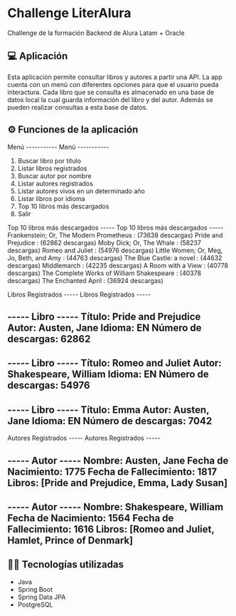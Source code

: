 # Challenge LiterAlura
Challenge de la formación Backend de Alura Latam + Oracle

## 💻 Aplicación
Esta aplicación permite consultar libros y autores a partir una API. La app cuenta con un menú con diferentes opciones para que el usuario pueda interactura. Cada libro que se consulta es almacenado en una base de datos local la cual guarda información del libro y del autor. Además se pueden realizar consultas a esta base de datos.
## ⚙️ Funciones de la aplicación
Menú
----------- Menú -----------
1. Buscar libro por título
2. Listar libros registrados
3. Buscar autor por nombre
4. Listar autores registrados
5. Listar autores vivos en un determinado año
6. Listar libros por idioma
7. Top 10 libros más descargados
0. Salir

Top 10 libros más descargados
----- Top 10 libros más descargados -----
Frankenstein; Or, The Modern Prometheus : (73638 descargas)
Pride and Prejudice : (62862 descargas)
Moby Dick; Or, The Whale : (58237 descargas)
Romeo and Juliet : (54976 descargas)
Little Women; Or, Meg, Jo, Beth, and Amy : (44763 descargas)
The Blue Castle: a novel : (44632 descargas)
Middlemarch : (42235 descargas)
A Room with a View : (40778 descargas)
The Complete Works of William Shakespeare : (40378 descargas)
The Enchanted April : (36924 descargas)

Libros Registrados
----- Libros Registrados -----

----- Libro -----
Título: Pride and Prejudice
Autor: Austen, Jane
Idioma: EN
Número de descargas: 62862
------------------

----- Libro -----
Título: Romeo and Juliet
Autor: Shakespeare, William
Idioma: EN
Número de descargas: 54976
------------------

----- Libro -----
Título: Emma
Autor: Austen, Jane
Idioma: EN
Número de descargas: 7042
------------------

Autores Registrados
----- Autores Registrados -----

----- Autor -----
Nombre: Austen, Jane
Fecha de Nacimiento: 1775
Fecha de Fallecimiento: 1817
Libros: [Pride and Prejudice, Emma, Lady Susan]
------------------

----- Autor -----
Nombre: Shakespeare, William
Fecha de Nacimiento: 1564
Fecha de Fallecimiento: 1616
Libros: [Romeo and Juliet, Hamlet, Prince of Denmark]
------------------
## 👨‍💻 Tecnologías utilizadas
- Java
- Spring Boot
- Spring Data JPA
- PostgreSQL
